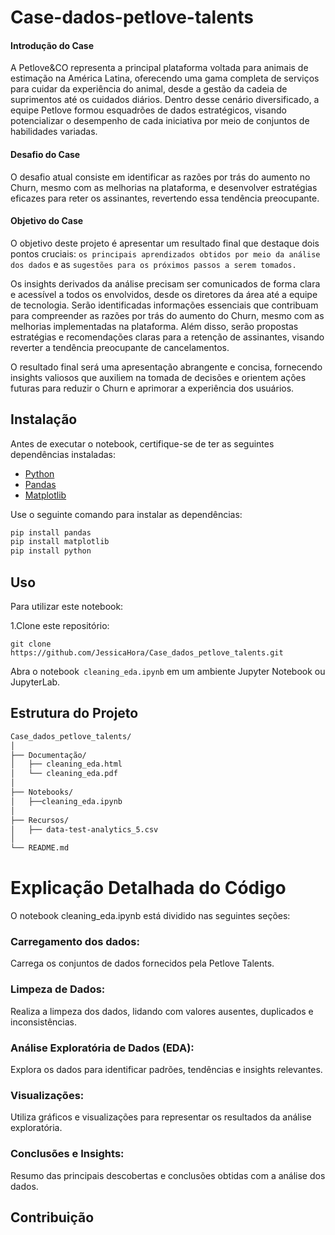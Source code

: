 # Case-dados-petlove-talents

#### **Introdução do Case**

A Petlove&CO representa a principal plataforma voltada para animais de estimação na América Latina, oferecendo uma gama completa de serviços para cuidar da experiência do animal, desde a gestão da cadeia de suprimentos até os cuidados diários. Dentro desse cenário diversificado, a equipe Petlove formou esquadrões de dados estratégicos, visando potencializar o desempenho de cada iniciativa por meio de conjuntos de habilidades variadas.

#### **Desafio do Case**

O desafio atual consiste em identificar as razões por trás do aumento no Churn, mesmo com as melhorias na plataforma, e desenvolver estratégias eficazes para reter os assinantes, revertendo essa tendência preocupante.

#### **Objetivo do Case**

O objetivo deste projeto é apresentar um resultado final que destaque dois pontos cruciais: ``os principais aprendizados obtidos por meio da análise dos dados`` e as ``sugestões para os próximos passos a serem tomados.``

Os insights derivados da análise precisam ser comunicados de forma clara e acessível a todos os envolvidos, desde os diretores da área até a equipe de tecnologia. Serão identificadas informações essenciais que contribuam para compreender as razões por trás do aumento do Churn, mesmo com as melhorias implementadas na plataforma. Além disso, serão propostas estratégias e recomendações claras para a retenção de assinantes, visando reverter a tendência preocupante de cancelamentos.

O resultado final será uma apresentação abrangente e concisa, fornecendo insights valiosos que auxiliem na tomada de decisões e orientem ações futuras para reduzir o Churn e aprimorar a experiência dos usuários.



## Instalação

Antes de executar o notebook, certifique-se de ter as seguintes dependências instaladas:

- [Python](https://www.python.org/downloads/)
- [Pandas](https://pandas.pydata.org/)
- [Matplotlib](https://matplotlib.org/)

Use o seguinte comando para instalar as dependências:

```bash
pip install pandas
pip install matplotlib
pip install python
``````


## Uso

Para utilizar este notebook:

1.Clone este repositório:
 ```
git clone https://github.com/JessicaHora/Case_dados_petlove_talents.git
 ```

 Abra o notebook` cleaning_eda.ipynb` em um ambiente Jupyter Notebook ou JupyterLab.

 ## Estrutura do Projeto

```sh
Case_dados_petlove_talents/
│
├── Documentação/
│   ├── cleaning_eda.html
│   └── cleaning_eda.pdf
│
├── Notebooks/
│   ├──cleaning_eda.ipynb
│
├── Recursos/
│   ├── data-test-analytics_5.csv  
│
└── README.md
```

# Explicação Detalhada do Código

O notebook cleaning_eda.ipynb está dividido nas seguintes seções:

### Carregamento dos dados:
Carrega os conjuntos de dados fornecidos pela Petlove Talents.

### Limpeza de Dados:

Realiza a limpeza dos dados, lidando com valores ausentes, duplicados e inconsistências.

### Análise Exploratória de Dados (EDA):
Explora os dados para identificar padrões, tendências e insights relevantes.

### Visualizações:

Utiliza gráficos e visualizações para representar os resultados da análise exploratória.

### Conclusões e Insights: 
Resumo das principais descobertas e conclusões obtidas com a análise dos dados.

## Contribuição